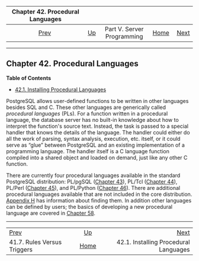

|              Chapter 42. Procedural Languages              |                                                            |                            |                                                       |                                                                      |
| :--------------------------------------------------------: | :--------------------------------------------------------- | :------------------------: | ----------------------------------------------------: | -------------------------------------------------------------------: |
| [Prev](rules-triggers.html "41.7. Rules Versus Triggers")  | [Up](server-programming.html "Part V. Server Programming") | Part V. Server Programming | [Home](index.html "PostgreSQL 17devel Documentation") |  [Next](xplang-install.html "42.1. Installing Procedural Languages") |

***

## Chapter 42. Procedural Languages

**Table of Contents**

* [42.1. Installing Procedural Languages](xplang-install.html)

PostgreSQL allows user-defined functions to be written in other languages besides SQL and C. These other languages are generically called *procedural languages* (PLs). For a function written in a procedural language, the database server has no built-in knowledge about how to interpret the function's source text. Instead, the task is passed to a special handler that knows the details of the language. The handler could either do all the work of parsing, syntax analysis, execution, etc. itself, or it could serve as “glue” between PostgreSQL and an existing implementation of a programming language. The handler itself is a C language function compiled into a shared object and loaded on demand, just like any other C function.

There are currently four procedural languages available in the standard PostgreSQL distribution: PL/pgSQL ([Chapter 43](plpgsql.html "Chapter 43. PL/pgSQL — SQL Procedural Language")), PL/Tcl ([Chapter 44](pltcl.html "Chapter 44. PL/Tcl — Tcl Procedural Language")), PL/Perl ([Chapter 45](plperl.html "Chapter 45. PL/Perl — Perl Procedural Language")), and PL/Python ([Chapter 46](plpython.html "Chapter 46. PL/Python — Python Procedural Language")). There are additional procedural languages available that are not included in the core distribution. [Appendix H](external-projects.html "Appendix H. External Projects") has information about finding them. In addition other languages can be defined by users; the basics of developing a new procedural language are covered in [Chapter 58](plhandler.html "Chapter 58. Writing a Procedural Language Handler").

***

|                                                            |                                                            |                                                                      |
| :--------------------------------------------------------- | :--------------------------------------------------------: | -------------------------------------------------------------------: |
| [Prev](rules-triggers.html "41.7. Rules Versus Triggers")  | [Up](server-programming.html "Part V. Server Programming") |  [Next](xplang-install.html "42.1. Installing Procedural Languages") |
| 41.7. Rules Versus Triggers                                |    [Home](index.html "PostgreSQL 17devel Documentation")   |                                42.1. Installing Procedural Languages |
